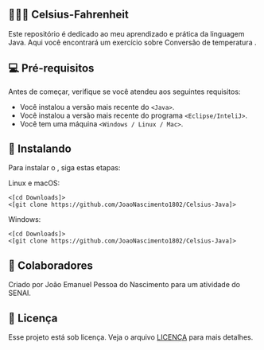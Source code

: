 ## 🧑🏽‍💻 Celsius-Fahrenheit

Este repositório é dedicado ao meu aprendizado e prática da linguagem Java. Aqui você encontrará um exercício sobre Conversão de temperatura .

## 💻 Pré-requisitos

Antes de começar, verifique se você atendeu aos seguintes requisitos:

- Você instalou a versão mais recente do `<Java>`.
- Você instalou a versão mais recente do programa `<Eclipse/InteliJ>`.
- Você tem uma máquina `<Windows / Linux / Mac>`.

## 🚀 Instalando <Aula-05>

Para instalar o <Aula-05>, siga estas etapas:

Linux e macOS:

```
<[cd Downloads]>
<[git clone https://github.com/JoaoNascimento1802/Celsius-Java]>
```

Windows:

```
<[cd Downloads]>
<[git clone https://github.com/JoaoNascimento1802/Celsius-Java]>
```



## 🤝 Colaboradores

Criado por João Emanuel Pessoa do Nascimento para um atividade do SENAI.


## 📝 Licença

Esse projeto está sob licença. Veja o arquivo [LICENÇA](LICENSE.md) para mais detalhes.


